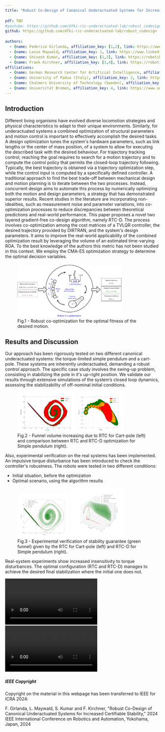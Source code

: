 ```yaml
---
title: "Robust Co-Design of Canonical Underactuated Systems for Increased Certifiable Stability"

pdf: TBD
#youtube: https://github.com/dfki-ric-underactuated-lab/robust_codesign/tree/main/docs/video
github: https://github.com/dfki-ric-underactuated-lab/robust_codesign

authors:
  - {name: Federico Girlanda, affiliation_key: [1,2], link: https://www.linkedin.com/in/federico-girlanda-6a3336218}
  - {name: Lasse Maywald, affiliation_key: 1, link: https://www.linkedin.com/in/lasse-jenning-shala-b8502b187}
  - {name: Shivesh Kumar, affiliation_key: [1,3], link: https://robotik.dfki-bremen.de/de/ueber-uns/mitarbeiter/shku02.html}
  - {name: Frank Kirchner, affiliation_key: [1,4], link: https://robotik.dfki-bremen.de/de/ueber-uns/mitarbeiter/frki01.html}
affiliations:
  - {name: German Research Center for Artificial Intelligence, affiliation_key: 1, link: https://robotik.dfki-bremen.de/de/startseite}
  - {name: University of Padua (Italy), affiliation_key: 2, link: https://www.dei.unipd.it/en/home-page}
  - {name: Chalmers University of Technology (Sweden), affiliation_key: 3, link: https://www.chalmers.se/en/departments/m2/}
  - {name: Universität Bremen, affiliation_key: 4, link: https://www.uni-bremen.de/robotik}
---
```


## Introduction
Different living organisms have evolved diverse locomotion strategies and physical characteristics to adapt to their unique environments. Similarly, for underactuated systems a combined optimization of structural parameters and motion control is important to effectively accomplish the desired tasks. A design optimization tunes the system's hardware parameters, such as link lengths or the  center of mass position, of a system to allow for executing the described task with the desired behaviour. For trajectory tracking control, reaching the goal requires to search for a motion trajectory and to compute the control policy that permits the closed-loop trajectory following. Typically, the best trajectory is obtained via a trajectory optimization step, while the control input is computed by a specifically defined controller. A traditional approach to find the best trade-off between mechanical design and motion planning is to iterate between the two processes. Instead, concurrent design aims to automate this process by numerically optimizing both the motion and design parameters, a strategy that has demonstrated superior results. Recent studies in the literature are incorporating non-idealities, such as measurement noise and parameter variations, into co-optimization processes to reduce discrepancies between theoretical predictions and real-world performance.
This paper proposes a novel two layered gradient-free co-design algorithm, namely RTC-D. The process involves co-optimization among the cost matrices of a TVLQR controller, the desired trajectory provided by DIRTRAN, and the system's design parameters. It aims to improve the real-world applicability of the combined optimization result by leveraging the volume of an estimated time-varying ROA. To the best knowledge of the authors this metric has not been studied in this context. We employ the CMA-ES optimization strategy to determine the optimal decision variables.

<figure>
  <img src="static/robustCodesign.png" width="80%" alt="" style="margin-top: 5px;">
  <figcaption>Fig.1 - Robust co-optimization for the optimal fitness of the desired motion.</figcaption>
</figure> 

## Results and Discussion
Our approach has been rigorously tested on two different canonical underactuated systems: the torque-limited simple pendulum and a cart-pole. These systems are inherently underactuated, demanding a robust control approach. The specific case study involves the swing-up problem, consisting in stabilizing the pole in it's up-right position. We validate our results through extensive simulations of the system’s closed loop dynamics, assessing the stabilizability of off-nominal initial conditions.

<figure>
  <img src="static/RTCcartpole.png" width="45%" alt="">
  <img src="static/RTCDpendulum.png" width="35%" alt="">
  <figcaption>Fig.2 - Funnel volume increasing due to RTC for Cart-pole (left) and comparison between RTC and RTC-D optimization  for Simple pendulum (right).</figcaption>
</figure>

Also, experimental verification on the real systems has been implemented. An impulsive torque disturbance has been introduced to check the controller's robustness. 
The robots were tested in two different conditions:
<ul>  
  <li>Initial situation, before the optimization</li>
  <li>Optimal scenario, using the algorithm results</li>
</ul>

<figure>
  <img src="static/RTCcartpoleVer.png" width="40%" alt="">
  <img src="static/RTCDpendulumVer.png" width="40%" alt="">
  <figcaption>Fig.3 - Experimental verification of stability guarantee (green funnel) given by the RTC for Cart-pole (left) and RTC-D for Simple pendulum (right).</figcaption>
</figure>

Real-system experiments show increased insensitivity to torque disturbances. The optimal configuration (RTC and RTC-D) manages to achieve the desired final stabilization where the initial one does not.

<video src="video/ExperimentCP.mp4" controls="controls" autoplay="autoplay" style="max-width: 48em;">
Your browser does not support the video tag.</video>
<video src="video/ExperimentSP.mp4" controls="controls" 
autoplay="autoplay"
style="max-width: 48em;">
Your browser does not support the video tag.</video>

##### IEEE Copyright

Copyright on the material in this webpage has been transferred to IEEE for ICRA 2024:

  F. Girlanda, L. Maywald, S. Kumar and F. Kirchner, "Robust Co-Design of Canonical Underactuated Systems for Increased Certifiable Stability," 2024 IEEE International Conference on Robotics and Automation, Yokohama, Japan, 2024 <!-- , doi: TBD . -->